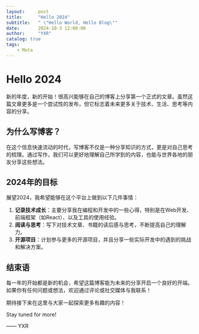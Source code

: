 ```yaml
---
layout:     post
title:      "Hello 2024"
subtitle:   " \"Hello World, Hello Blog\""
date:       2024-10-3 12:00:00
author:     "YXR"
catalog: true
tags:
    - Meta
---
```


# Hello 2024

新的年度，新的开始！很高兴能够在自己的博客上分享第一个正式的文章。虽然这篇文章更多是一个尝试性的发布，但它标志着未来更多关于技术、生活、思考等内容的分享。  

## 为什么写博客？

在这个信息快速流动的时代，写博客不仅是一种分享知识的方式，更是对自己思考的梳理。通过写作，我们可以更好地理解自己所学到的内容，也能与世界各地的朋友分享这些想法。

## 2024年的目标

展望2024，我希望能够在这个平台上做到以下几件事情：

1. **记录技术成长**：主要分享我在编程和开发中的一些心得，特别是在Web开发、前端框架（如React）、以及工具的使用经验。
2. **阅读与思考**：写下对技术文章、书籍的读后感与思考，不断提高自己的理解力。
3. **开源项目**：计划参与更多的开源项目，并且分享一些实际开发中的遇到的挑战和解决方案。

## 结束语

每一年的开始都是新的机会，希望这篇博客能为未来的分享开启一个良好的开端。如果你有任何问题或想法，欢迎通过评论或社交媒体与我联系！

期待接下来在这里与大家一起探索更多有趣的内容！  

Stay tuned for more!

—— YXR
